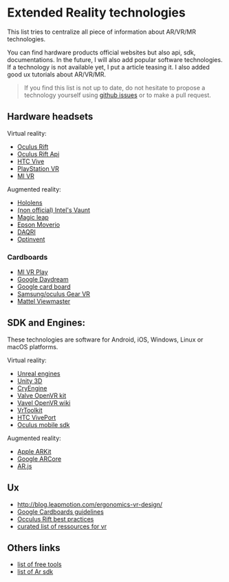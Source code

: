 # Extended Reality technologies

This list tries to centralize all piece of information about AR/VR/MR technologies.

You can find hardware products official websites but also api, sdk, documentations.
In the future, I will also add popular software technologies. If a technology is not available yet,
I put a article teasing it. I also added good ux tutorials about AR/VR/MR.

> If you find this list is not up to date, do not hesitate to propose a technology yourself using [github issues](https://github.com/friedrith/ux-research/issues) or to make a pull request.

## Hardware headsets

Virtual reality:
* [Oculus Rift](https://www.oculus.com/rift/)
* [Oculus Rift Api](https://developer.oculus.com/)
* [HTC Vive](https://www.vive.com/)
* [PlayStation VR](https://www.playstation.com/fr-fr/explore/playstation-vr/)
* [MI VR](http://www.mi.com/en/mivr/)

Augmented reality:
* [Hololens](https://www.microsoft.com/hololens)
* [(non official) Intel's Vaunt](https://www.theverge.com/2018/2/5/16966530/intel-vaunt-smart-glasses-announced-ar-video)
* [Magic leap](https://www.magicleap.com/)
* [Epson Moverio](https://www.epson.fr/products/see-through-mobile-viewer/moverio-bt-300)
* [DAQRI](https://daqri.com/)
* [Optinvent](http://www.optinvent.com/)

### Cardboards

* [MI VR Play](http://www.mi.com/en/mivr1c/)
* [Google Daydream](https://vr.google.com/daydream/)
* [Google card board](https://store.google.com/product/google_cardboard)
* [Samsung/oculus Gear VR](http://www.samsung.com/fr/gearvr/)
* [Mattel Viewmaster](http://www.view-master.com/en-us)

## SDK and Engines:

These technologies are software for Android, iOS, Windows, Linux or macOS platforms.

Virtual reality:
* [Unreal engines](https://www.unrealengine.com/en-US/what-is-unreal-engine-4)
* [Unity 3D](https://unity3d.com)
* [CryEngine](https://www.cryengine.com/user/registration)
* [Valve OpenVR kit](https://github.com/ValveSoftware/openvr)
* [Vavel OpenVR wiki](https://developer.valvesoftware.com/wiki/SteamVR)
* [VrToolkit](https://vrtoolkit.readme.io/)
* [HTC VivePort](https://developer.viveport.com/documents/sdk/en/download.html)
* [Oculus mobile sdk](https://developer.oculus.com/documentation/mobilesdk/latest/concepts/book-intro/)

Augmented reality:
* [Apple ARKit](https://developer.apple.com/arkit/)
* [Google ARCore](https://developers.google.com/ar/discover/)
* [AR.js](https://github.com/jeromeetienne/AR.js)


## Ux

* http://blog.leapmotion.com/ergonomics-vr-design/
* [Google Cardboards guidelines](https://designguidelines.withgoogle.com/cardboard/)
* [Occulus Rift best practices](https://developer.oculus.com/design/latest/concepts/book-bp/)
* [curated list of ressources for vr](https://www.uxofvr.com/)

## Others links

* [list of free tools](https://makezine.com/2016/03/24/makers-introduction-vr-best-software-tools-free/)
* [list of Ar sdk](https://thinkmobiles.com/blog/best-ar-sdk-review/)
